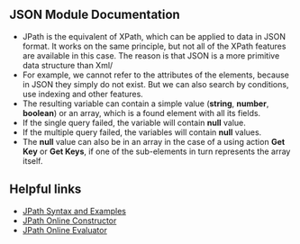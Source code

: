 ## JSON Module Documentation

- JPath is the equivalent of XPath, which can be applied to data in JSON format. It works on the same principle, but not all of the XPath features are available in this case. The reason is that JSON is a more primitive data structure than Xml/
- For example, we cannot refer to the attributes of the elements, because in JSON they simply do not exist. But we can also search by conditions, use indexing and other features.
- The resulting variable can contain a simple value (**string**, **number**, **boolean**) or an array, which is a found element with all its fields.
- If the single query failed, the variable will contain **null** value.
- If the multiple query failed, the variables will contain **null** values.
- The **null** value can also be in an array in the case of a using action **Get Key** or **Get Keys**, if one of the sub-elements in turn represents the array itself.

## Helpful links

- [JPath Syntax and Examples](https://goessner.net/articles/JsonPath/)
- [JPath Online Constructor](http://jsonpathfinder.com/) 
- [JPath Online Evaluator](http://jsonpath.com/)
